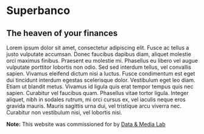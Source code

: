 # Superbanco

## The heaven of your finances

Lorem ipsum dolor sit amet, consectetur adipiscing elit. Fusce ac tellus a justo vulputate accumsan. Donec faucibus dapibus diam, aliquet molestie orci maximus finibus. Praesent eu molestie mi. Phasellus eu libero vel augue vulputate porttitor lobortis non odio. Sed sed interdum tellus, vel convallis sapien. Vivamus eleifend dictum nisi a luctus. Fusce condimentum est eget dui tincidunt interdum egestas scelerisque dolor. Vestibulum eget leo diam. Etiam ut blandit metus. Vivamus id ligula quis erat tempor tempus quis nec sapien. Curabitur vel faucibus quam. Phasellus vitae tortor ligula. Integer aliquet, nibh in sodales rutrum, mi orci cursus ex, vel iaculis neque eros gravida mauris. Mauris sagittis urna dui, vel tristique arcu viverra nec. Curabitur non vestibulum nisi, vel lobortis nisi.

__Note:__ This website was commissioned for by [Data & Media Lab](https://dmlab.edu.gr)

